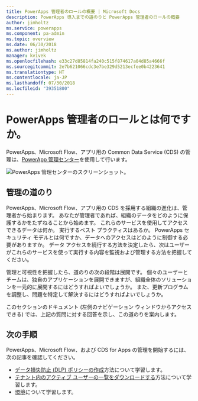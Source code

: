 ```yaml
---
title: PowerApps 管理者のロールの概要 | Microsoft Docs
description: PowerApps 導入までの道のりと PowerApps 管理者のロールの概要
author: jimholtz
ms.service: powerapps
ms.component: pa-admin
ms.topic: overview
ms.date: 06/30/2018
ms.author: jimholtz
manager: kvivek
ms.openlocfilehash: e33c27d85814fa240c515f874617a04d85a4666f
ms.sourcegitcommit: 2e7b621066cdc3e7be329d5213ecfee0b4223641
ms.translationtype: HT
ms.contentlocale: ja-JP
ms.lasthandoff: 07/30/2018
ms.locfileid: "39351800"
---
```

# <a name="whats-the-role-of-a-powerapps-administrator"></a>PowerApps 管理者のロールとは何ですか。
PowerApps、Microsoft Flow、アプリ用の Common Data Service (CDS) の管理は、[PowerApp 管理センター](https://admin.powerapps.com)を使用して行います。

![PowerApps 管理センターのスクリーンショット。](./media/index/admin-center.png)

## <a name="administration-journey"></a>管理の道のり
PowerApps、Microsoft Flow、アプリ用の CDS を採用する組織の進化は、管理者から始まります。 あなたが管理者であれば、組織のデータをどのように保護するかをたずねることから始めます。 これらのサービスを使用してアクセスできるデータは何か。 実行するベスト プラクティスはあるか。 PowerApps セキュリティ モデルとは何ですか、データへのアクセスはどのように制御する必要がありますか。 データ アクセスを続行する方法を決定したら、次はユーザーがこれらのサービスを使って実行する内容を監視および管理する方法を把握してください。

管理と可視性を把握したら、道のりの次の段階は展開です。 個々のユーザーとチームは、独自のアプリケーションを展開できますが、組織全体のソリューションを一元的に展開するにはどうすればよいでしょうか。 また、更新プログラムを調整し、問題を特定して解決するにはどうすればよいでしょうか。

このセクションのドキュメント (左側のナビゲーション ウィンドウからアクセスできる) では、上記の質問に対する回答を示し、この道のりを案内します。

## <a name="next-steps"></a>次の手順
PowerApps、Microsoft Flow、および CDS for Apps の管理を開始するには、次の記事を確認してください。
* [データ損失防止 (DLP) ポリシーの作成](create-dlp-policy.md)方法について学習します。
* [テナント内のアクティブ ユーザーの一覧をダウンロードする](admin-view-user-licenses.md)方法について学習します。
* [環境](environments-overview.md)について学習します。
